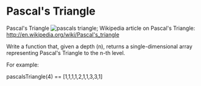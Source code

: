# Pascal's Triangle

Pascal's Triangle
![pascals triangle](http://upload.wikimedia.org/wikipedia/commons/0/0d/PascalTriangleAnimated2.gif "Pascals Triangle");
Wikipedia article on Pascal's Triangle: http://en.wikipedia.org/wiki/Pascal's_triangle

Write a function that, given a depth (n), returns a single-dimensional array representing Pascal's Triangle to the n-th level.

For example:

pascalsTriangle(4) == [1,1,1,1,2,1,1,3,3,1]